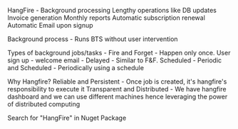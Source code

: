 HangFire - Background processing
	Lengthy operations like DB updates
	Invoice generation
	Monthly reports
	Automatic subscription renewal
	Automatic Email upon signup
	
Background process - Runs BTS without user intervention

Types of background jobs/tasks
	- Fire and Forget - Happen only once. User sign up - welcome email
	- Delayed - Similar to F&F. Scheduled
	- Periodic and Scheduled - Periodically using a schedule
	
Why Hangfire?
	Reliable and Persistent - Once job is created, it's hangfire's responsibility to execute it
	Transparent and Distributed - We have hangfire dashboard and we can use different machines hence leveraging the power of distributed computing
	
	
Search for "HangFire" in Nuget Package
